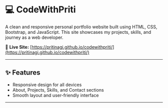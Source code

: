 # 💻 CodeWithPriti

A clean and responsive personal portfolio website built using HTML, CSS, Bootstrap, and JavaScript.
 This site showcases my projects, skills, and journey as a web developer.

🔗 **Live Site:** [https://pritinagi.github.io/codewithpriti/](https://pritinagi.github.io/codewithpriti/)

---

## ✨ Features

- Responsive design for all devices
- About, Projects, Skills, and Contact sections
- Smooth layout and user-friendly interface

---
